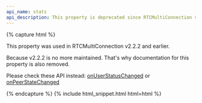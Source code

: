 ```yaml
---
api_name: stats
api_description: This property is deprecated since RTCMultiConnection version 3
---
```


{% capture html %}

<section>
    <p>This property was used in RTCMultiConnection v2.2.2 and earlier.</p>
    <p>Because v2.2.2 is no more maintained. That's why documentation for this property is also removed.</p>
    <p>Please check these API instead: <a href="/docs/onUserStatusChanged/">onUserStatusChanged</a> or <a href="/docs/onPeerStateChanged/">onPeerStateChanged</a></p>
</section>

{% endcapture %}
{% include html_snippet.html html=html %}
